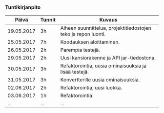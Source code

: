 ### Tuntikirjanpito
Päivä | Tunnit | Kuvaus
--------------- | ----- | ------
19.05.2017 | 3h | Aiheen suunnittelua, projektitiedostojen teko ja repon luonti.
25.05.2017 | 7h | Koodauksen aloittaminen.
26.05.2017 | 2h | Parempia testejä.
29.05.2017 | 2h | Uusi kansiorakenne ja API jar-tiedostona.
30.05.2017 | 3h | Refaktorointia, uusia ominaisuuksia ja lisää testejä.
31.05.2017 | 3h | Konvertterille uusia ominaisuuksia.
02.06.2017 | 2h | Refaktorointia, uusi luokka.
03.06.2017 | 1h | Refaktorointia.
... | ... | ...
